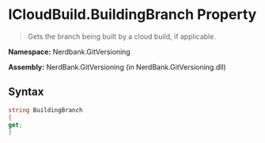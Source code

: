 # ICloudBuild.BuildingBranch Property
> Gets the branch being built by a cloud build, if applicable.

**Namespace:** Nerdbank.GitVersioning

**Assembly:** NerdBank.GitVersioning (in NerdBank.GitVersioning.dll)
## Syntax
~~~~csharp
string BuildingBranch
{
get;
}
~~~~
